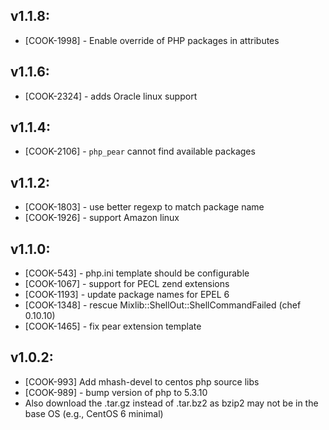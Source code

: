 ## v1.1.8:

* [COOK-1998] - Enable override of PHP packages in attributes

## v1.1.6:

* [COOK-2324] - adds Oracle linux support

## v1.1.4:

* [COOK-2106] - `php_pear` cannot find available packages

## v1.1.2:

* [COOK-1803] - use better regexp to match package name
* [COOK-1926] - support Amazon linux

## v1.1.0:

* [COOK-543] - php.ini template should be configurable
* [COOK-1067] - support for PECL zend extensions
* [COOK-1193] - update package names for EPEL 6
* [COOK-1348] - rescue Mixlib::ShellOut::ShellCommandFailed (chef 0.10.10)
* [COOK-1465] - fix pear extension template

## v1.0.2:

* [COOK-993] Add mhash-devel to centos php source libs
* [COOK-989] - bump version of php to 5.3.10
* Also download the .tar.gz instead of .tar.bz2 as bzip2 may not be in
  the base OS (e.g., CentOS 6 minimal)
